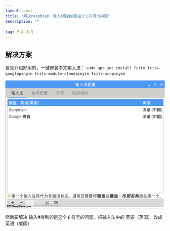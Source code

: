 ```yaml
---
layout: post
title: "解决raspbian，输入#得到的是这个￡符号的问题"
description: ""

tag: Pi4-入门 
---   
```






## 解决方案

首先介绍好用的，一键安装中文输入法：
`sudo apt-get install fcitx fcitx-googlepinyin fcitx-module-cloudpinyin fcitx-sunpinyin `



![](/images/posts/input_issue/1.png)

 然后要解决 输入#得到的是这个￡符号的问题，把输入法中的 英语（英国） 改成 英语（美国） 
